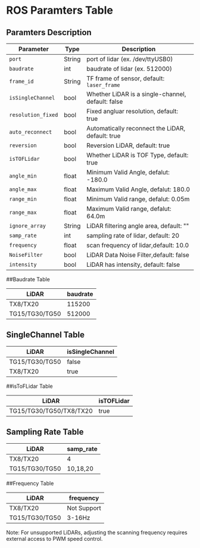 # ROS Paramters Table

## Paramters Description
| Parameter         | Type                    | Description                                         |
|-----------------------|------------------------|-----------------------------------------------------|
| `port`        		| String                 	| port of lidar (ex. /dev/ttyUSB0)                         		|
| `baudrate`     	| int                      	| baudrate of lidar (ex. 512000)           				|
| `frame_id`      	| String                	| TF frame of sensor, default: `laser_frame`    		|
| `isSingleChannel` | bool                     	| Whether LiDAR is a single-channel, default: false	|
| `resolution_fixed` | bool                     	| Fixed angluar resolution, default: true                    	|
| `auto_reconnect` | bool                  	| Automatically reconnect the LiDAR, default: true    	|
| `reversion`     	| bool                  	| Reversion LiDAR, default: true  					|
| `isTOFLidar`       	| bool                  	| Whether LiDAR is TOF Type, default: true  		|
| `angle_min`       	| float                 	| Minimum Valid Angle, defalut: -180.0     			|
| `angle_max`       	| float                  	| Maximum Valid Angle, defalut: 180.0      			|
| `range_min`       	| float                  	| Minimum Valid range, defalut: 0.05m      			|
| `range_max`       	| float                  	| Maximum Valid range, defalut: 64.0m      			|
| `ignore_array`      | String                  	| LiDAR filtering angle area, default: ""      			|
| `samp_rate`       	| int                  	| sampling rate of lidar, default: 20      				|
| `frequency`       	| float                  	| scan frequency of lidar,default: 10.0      			|
| `NoiseFilter`       	| bool                  	| LiDAR Data Noise Filter,default: false      			|
| `intensity`       	| bool                  	| LiDAR has intensity, default: false      			|


##Baudrate Table

| LiDAR                					| baudrate               | 
|-----------------------------------------------|-----------------------|
|TX8/TX20                        		| 115200			|
|TG15/TG30/TG50	    		 	        | 512000			|

## SingleChannel Table

| LiDAR                							| isSingleChannel       | 
|-----------------------------------------------------------|-----------------------|
|TG15/TG30/TG50                         				| false			|
|TX8/TX20         							| true			|

##isToFLidar Table

| LiDAR                									| isTOFLidar             | 
|-----------------------------------------------------------------------|-----------------------|
|TG15/TG30/TG50/TX8/TX20                   				| true			|

## Sampling Rate Table

| LiDAR                		| samp_rate             | 
|-----------------------------|------------------------|
|TX8/TX20 	                  | 4			 	 |
|TG15/TG30/TG50               | 10,18,20		 |

##Frequency Table


| LiDAR                					| frequency             | 
|-----------------------------------------------|------------------------|
|TX8/TX20			                | Not Support		 |
|TG15/TG30/TG50           			| 3-16Hz			 |

Note: For unsupported LiDARs, adjusting the scanning frequency requires external access to PWM speed control.
